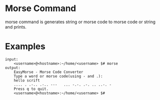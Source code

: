 # Morse Command

morse command is generates string or morse code to morse code or string and prints.

# Examples

```
input:
    <username>@<hostname>:~/home/<username> $# morse
output:
    EasyMorse - Morse Code Converter 
    Type a word or morse code(using - and .): 
    hello scrift
    .... . .-.. .-.. ---   ... -.-. .-. .. ..-. -
    Press q to quit.
    <username>@<hostname>:~/home/<username> $#
```
